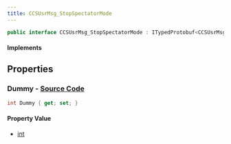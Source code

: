 ```yaml
---
title: CCSUsrMsg_StopSpectatorMode
---
```


```csharp
public interface CCSUsrMsg_StopSpectatorMode : ITypedProtobuf<CCSUsrMsg_StopSpectatorMode>, INativeHandle, INetMessage<CCSUsrMsg_StopSpectatorMode>, IDisposable
```

#### Implements

## Properties

### **Dummy** - [Source Code](https://github.com/swiftly-solution/swiftlys2/blob/main/managed/src/SwiftlyS2.Generated/Protobufs/Interfaces/CCSUsrMsg_StopSpectatorMode.cs#L18)

```csharp
int Dummy { get; set; }
```

#### Property Value

- [int](https://learn.microsoft.com/dotnet/api/system.int32)

